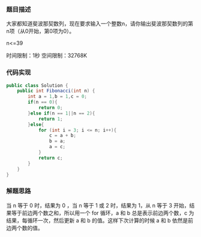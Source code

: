 ### 题目描述

大家都知道斐波那契数列，现在要求输入一个整数n，请你输出斐波那契数列的第n项（从0开始，第0项为0）。 

n<=39

时间限制：1秒 空间限制：32768K 

### 代码实现

```java
public class Solution {
    public int Fibonacci(int n) {
        int a = 1,b = 1,c = 0;
        if(n == 0){
            return 0;
        }else if(n == 1||n == 2){
            return 1;
        }else{
            for (int i = 3; i <= n; i++){
                c = a + b;
                b = a;
                a = c;
            }
            return c;
        }
    }
}
```

### 解题思路

当 n 等于 0 时，结果为 0 ，当 n 等于 1 或 2 时，结果为 1，从 n 等于 3 开始，结果等于前边两个数之和，所以用一个 for 循环，a 和 b 总是表示前边两个数，c 为结果，每循环一次，然后更新 a 和 b 的值。这样下次计算的时候 a 和 b 依然是前边两个数的值。